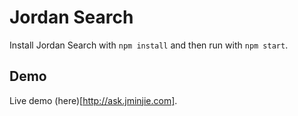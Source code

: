 # Jordan Search

Install Jordan Search with `npm install` and then run with `npm start`.

## Demo

Live demo (here)[http://ask.jminjie.com].
